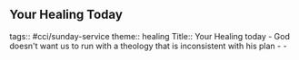 ## Your Healing Today
tags:: #cci/sunday-service
theme:: healing
Title:: Your Healing today
	- God doesn't want us to run with a theology that is inconsistent with his plan
	-
	-